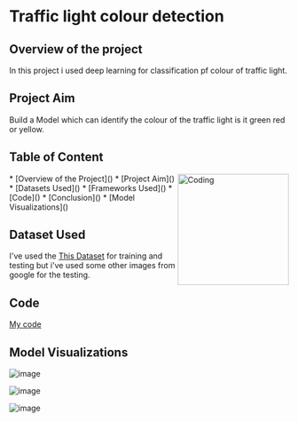 # Traffic light colour detection

## Overview of the project
In this project i used deep learning for classification pf colour of traffic light.

## Project Aim
Build a Model which can identify the colour of the traffic light is it green red or yellow.

## Table of Content
<img align="right" alt="Coding" width="200" src="https://media.tenor.com/hob0Ow4ZoakAAAAM/traffic-light.gif">
* [Overview of the Project]()
* [Project Aim]()
* [Datasets Used]()
* [Frameworks Used]()
* [Code]()
* [Conclusion]()
* [Model Visualizations]()

## Dataset Used

I've used the [This Dataset](https://www.dropbox.com/s/vaniv8eqna89r20/alex-lechner-udacity-traffic-light-dataset.zip?dl=0) for training and testing but i've used some other images from google for the testing.

## Code

[My code](https://github.com/piyush033/Traffic_light_colour_detection_DRDO/blob/main/traffic_light_colour_detection_DRDO.ipynb)

## Model Visualizations

![image](https://user-images.githubusercontent.com/100412728/220909464-dc20b827-bcdb-4785-8448-e1dfbfde6e1e.png)

![image](https://user-images.githubusercontent.com/100412728/220912656-c71c5cca-91c9-4df4-aa53-d45e7f6ebb8b.png)

![image](https://user-images.githubusercontent.com/100412728/220913270-7b2ef698-f8a1-4893-8fce-9773bec9c63c.png)

